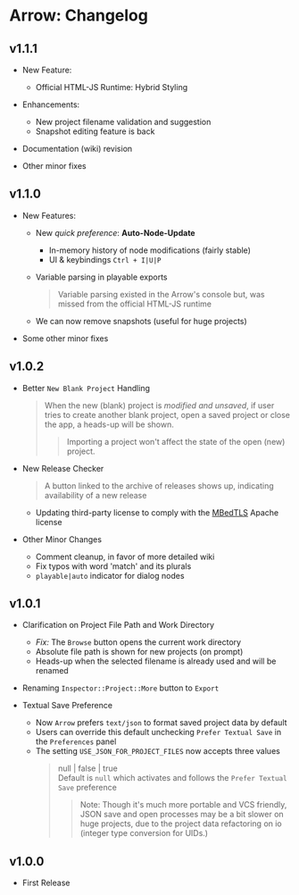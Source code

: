 # Arrow: Changelog


## v1.1.1

+ New Feature:
    + Official HTML-JS Runtime: Hybrid Styling

+ Enhancements:
    + New project filename validation and suggestion
    + Snapshot editing feature is back

+ Documentation (wiki) revision
+ Other minor fixes


## v1.1.0

+ New Features:

    + New *quick preference*: **Auto-Node-Update**
        + In-memory history of node modifications (fairly stable)
        + UI & keybindings `Ctrl + I|U|P`

    + Variable parsing in playable exports
        > Variable parsing existed in the Arrow's console but,
        > was missed from the official HTML-JS runtime

    + We can now remove snapshots (useful for huge projects)

+ Some other minor fixes


## v1.0.2

+ Better `New Blank Project` Handling
    > When the new (blank) project is *modified and unsaved*,
    > if user tries to create another blank project, open a saved project or close the app,
    > a heads-up will be shown.
    >> Importing a project won't affect the state of the open (new) project.

+ New Release Checker
    > A button linked to the archive of releases shows up,
    > indicating availability of a new release
    + Updating third-party license to comply with the [MBedTLS](https://tls.mbed.org/) Apache license

+ Other Minor Changes
    + Comment cleanup, in favor of more detailed wiki
    + Fix typos with word 'match' and its plurals
    + `playable|auto` indicator for dialog nodes


## v1.0.1

+ Clarification on Project File Path and Work Directory
    + *Fix:* The `Browse` button opens the current work directory
    + Absolute file path is shown for new projects (on prompt)
    + Heads-up when the selected filename is already used and will be renamed

+ Renaming `Inspector::Project::More` button to `Export`

+ Textual Save Preference
    + Now `Arrow` prefers `text/json` to format saved project data by default
    + Users can override this default unchecking `Prefer Textual Save` in the `Preferences` panel
    + The setting `USE_JSON_FOR_PROJECT_FILES` now accepts three values
        > null | false | true  
        > Default is `null` which activates and follows the `Prefer Textual Save` preference
        >> Note: Though it's much more portable and VCS friendly,
        >> JSON save and open processes may be a bit slower on huge projects,
        >> due to the project data refactoring on io (integer type conversion for UIDs.)


## v1.0.0

+ First Release

